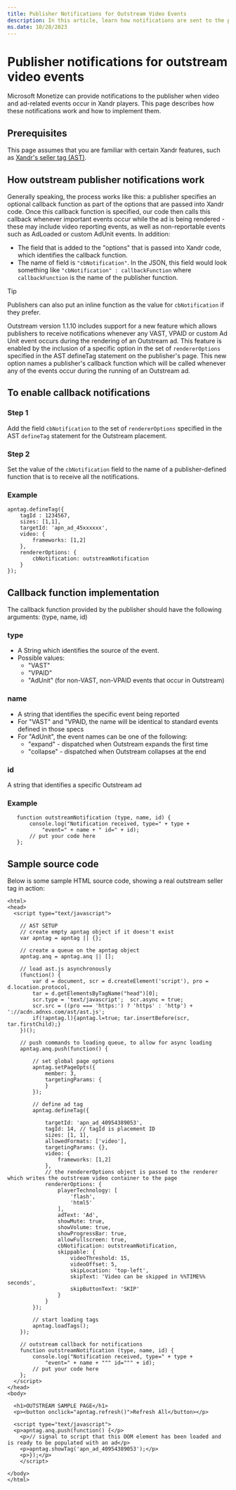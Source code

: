 ```yaml
---
title: Publisher Notifications for Outstream Video Events
description: In this article, learn how notifications are sent to the publisher when video and ad-related events occur and how to implement them.
ms.date: 10/28/2023
---
```


# Publisher notifications for outstream video events

Microsoft Monetize can provide notifications to the publisher when video and ad-related events occur in Xandr players. This page describes how these notifications work and how to implement them.

## Prerequisites

This page assumes that you are familiar with certain Xandr features, such as [Xandr's seller tag (AST)](../seller-tag/seller-tag.md).

## How outstream publisher notifications work

Generally speaking, the process works like this: a publisher specifies an optional callback function as part of the options that are passed into Xandr code. Once this callback function is specified, our code then calls this callback whenever important events occur while the ad is being rendered - these may include video reporting events, as well as non-reportable events such as AdLoaded or custom AdUnit events. In addition:

- The field that is added to the "options" that is passed into Xandr code, which identifies the callback function.
- The name of field is `"cbNotification"`. In the JSON, this field would look something like `"cbNotification" : callbackFunction` where `callbackFunction` is the name of the publisher function.

> [!TIP]
> Publishers can also put an inline function as the value for `cbNotification` if they prefer.

Outstream version 1.1.10 includes support for a new feature which allows publishers to receive notifications whenever any VAST, VPAID or custom Ad Unit event occurs during the rendering of an Outstream ad. This feature is enabled by the inclusion of a specific option in the set of `rendererOptions` specified in the AST defineTag statement on the publisher's page. This new option names a publisher's callback function which will be called whenever any of the events occur during the running of an Outstream ad.

## To enable callback notifications

### Step 1

Add the field `cbNotification` to the set of `rendererOptions` specified in the AST `defineTag` statement for the Outstream placement.

### Step 2

Set the value of the `cbNotification` field to the name of a publisher-defined function that is to receive all the notifications.

### Example

```
apntag.defineTag({
    tagId : 1234567,
    sizes: [1,1],
    targetId: 'apn_ad_45xxxxxx',
    video: {
        frameworks: [1,2]
    },
    rendererOptions: {
        cbNotification: outstreamNotification
    }
});
```

## Callback function implementation

The callback function provided by the publisher should have the following arguments: (type, name, id)

### type

- A String which identifies the source of the event.
- Possible values:
  - "VAST"
  - "VPAID"
  - "AdUnit" (for non-VAST, non-VPAID events that occur in Outstream)

### name

- A string that identifies the specific event being reported
- For "VAST" and "VPAID, the name will be identical to standard events defined in those specs
- For "AdUnit", the event names can be one of the following:
  - "expand" - dispatched when Outstream expands the first time
  - "collapse" - dispatched when Outstream collapses at the end

### id

A string that identifies a specific Outstream ad

### Example

```
   function outstreamNotification (type, name, id) {
       console.log("Notification received, type=" + type +
           "event=" + name + " id=" + id);
       // put your code here
   };
```

## Sample source code

Below is some sample HTML source code, showing a real outstream seller tag in action:

```
<html>
<head>
  <script type="text/javascript">

    // AST SETUP
    // create empty apntag object if it doesn't exist
    var apntag = apntag || {};

    // create a queue on the apntag object        
    apntag.anq = apntag.anq || [];

    // load ast.js asynchronously
    (function() {
        var d = document, scr = d.createElement('script'), pro = d.location.protocol,
        tar = d.getElementsByTagName("head")[0];
        scr.type = 'text/javascript';  scr.async = true;
        scr.src = ((pro === 'https:') ? 'https' : 'http') + '://acdn.adnxs.com/ast/ast.js';
        if(!apntag.l){apntag.l=true; tar.insertBefore(scr, tar.firstChild);}
    })();

    // push commands to loading queue, to allow for async loading
    apntag.anq.push(function() {

        // set global page options
        apntag.setPageOpts({
            member: 3,
            targetingParams: {
            }
        });

        // define ad tag
        apntag.defineTag({

            targetId: 'apn_ad_40954389053',
            tagId: 14, // tagId is placement ID
            sizes: [1, 1],
            allowedFormats: ['video'],
            targetingParams: {},
            video: {
                frameworks: [1,2]
            },
            // the rendererOptions object is passed to the renderer which writes the outstream video container to the page
            rendererOptions: {
                playerTechnology: [
                    'flash',
                    'html5'
                ],
                adText: 'Ad',
                showMute: true,
                showVolume: true,
                showProgressBar: true,
                allowFullscreen: true,
                cbNotification: outstreamNotification,
                skippable: {
                    videoThreshold: 15,
                    videoOffset: 5,
                    skipLocation: 'top-left',
                    skipText: 'Video can be skipped in %%TIME%% seconds',
                    skipButtonText: 'SKIP'
                }
            }
        });

        // start loading tags
        apntag.loadTags();
    });

    // outstream callback for notifications
    function outstreamNotification (type, name, id) {
        console.log("Notification received, type=" + type +
            "event=" + name + """ id=""" + id);
        // put your code here
    };
  </script>
</head>
<body>

  <h1>OUTSTREAM SAMPLE PAGE</h1>
  <p><button onclick="apntag.refresh()">Refresh All</button></p>

  <script type="text/javascript">
  <p>apntag.anq.push(function() {</p>
    <p>// signal to script that this DOM element has been loaded and is ready to be populated with an ad</p>
    <p>apntag.showTag('apn_ad_40954389053');</p>
    <p>});</p>
    </script>

</body>
</html>
```
